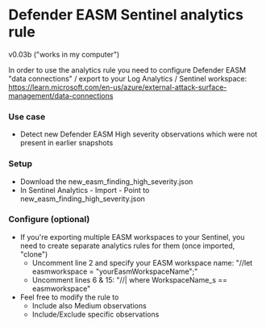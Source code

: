 # Defender EASM Sentinel analytics rule
v0.03b ("works in my computer")

In order to use the analytics rule you need to configure Defender EASM "data connections" / export to your Log Analytics / Sentinel workspace: https://learn.microsoft.com/en-us/azure/external-attack-surface-management/data-connections

### Use case
- Detect new Defender EASM High severity observations which were not present in earlier snapshots

### Setup
- Download the new_easm_finding_high_severity.json
- In Sentinel Analytics - Import - Point to new_easm_finding_high_severity.json

### Configure (optional)
- If you're exporting multiple EASM workspaces to your Sentinel, you need to create separate analytics rules for them (once imported, "clone")
  - Uncomment line 2 and specify your EASM workspace name: "//let easmworkspace = "yourEasmWorkspaceName";"
  - Uncomment lines 6 & 15: "//| where WorkspaceName_s == easmworkspace"
- Feel free to modify the rule to 
  - Include also Medium observations
  - Include/Exclude specific observations
